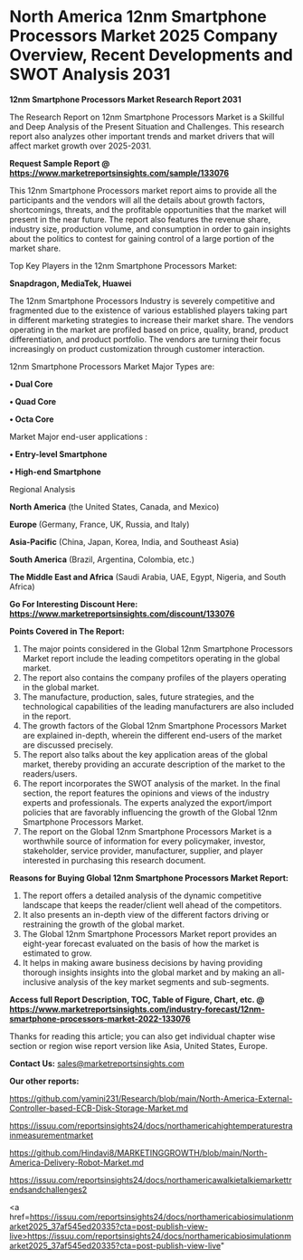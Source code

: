 # North America 12nm Smartphone Processors Market 2025 Company Overview, Recent Developments and SWOT Analysis 2031

<strong>12nm Smartphone Processors Market Research Report 2031</strong>

The Research Report on 12nm Smartphone Processors Market is a Skillful and Deep Analysis of the Present Situation and Challenges. This research report also analyzes other important trends and market drivers that will affect market growth over 2025-2031.

<strong>Request Sample Report @ <a href=https://www.marketreportsinsights.com/sample/133076>https://www.marketreportsinsights.com/sample/133076</a></strong>

This 12nm Smartphone Processors market report aims to provide all the participants and the vendors will all the details about growth factors, shortcomings, threats, and the profitable opportunities that the market will present in the near future. The report also features the revenue share, industry size, production volume, and consumption in order to gain insights about the politics to contest for gaining control of a large portion of the market share.

Top Key Players in the 12nm Smartphone Processors Market:

<strong>Snapdragon, MediaTek, Huawei</strong>

The 12nm Smartphone Processors Industry is severely competitive and fragmented due to the existence of various established players taking part in different marketing strategies to increase their market share. The vendors operating in the market are profiled based on price, quality, brand, product differentiation, and product portfolio. The vendors are turning their focus increasingly on product customization through customer interaction.

12nm Smartphone Processors Market Major Types are:

<strong>• Dual Core

• Quad Core

• Octa Core</strong>

Market Major end-user applications :

<strong>• Entry-level Smartphone

• High-end Smartphone</strong>

Regional Analysis

</u><strong><b>North America</b></strong> (the United States, Canada, and Mexico)

<strong><b>Europe </b></strong>(Germany, France, UK, Russia, and Italy)

<strong><b>Asia-Pacific</b></strong> (China, Japan, Korea, India, and Southeast Asia)

<strong><b>South America</b></strong> (Brazil, Argentina, Colombia, etc.)

<strong><b>The Middle East and Africa</b></strong> (Saudi Arabia, UAE, Egypt, Nigeria, and South Africa)

<strong>Go For Interesting Discount Here: <a href=https://www.marketreportsinsights.com/discount/133076>https://www.marketreportsinsights.com/discount/133076</a></strong>

<strong>Points Covered in The Report:</strong>
<ol>
  <li>The major points considered in the Global 12nm Smartphone Processors Market report include the leading competitors operating in the global market.</li>
  <li>The report also contains the company profiles of the players operating in the global market.</li>
  <li>The manufacture, production, sales, future strategies, and the technological capabilities of the leading manufacturers are also included in the report.</li>
  <li>The growth factors of the Global 12nm Smartphone Processors Market are explained in-depth, wherein the different end-users of the market are discussed precisely.</li>
  <li>The report also talks about the key application areas of the global market, thereby providing an accurate description of the market to the readers/users.</li>
  <li>The report incorporates the SWOT analysis of the market. In the final section, the report features the opinions and views of the industry experts and professionals. The experts analyzed the export/import policies that are favorably influencing the growth of the Global 12nm Smartphone Processors Market.</li>
  <li>The report on the Global 12nm Smartphone Processors Market is a worthwhile source of information for every policymaker, investor, stakeholder, service provider, manufacturer, supplier, and player interested in purchasing this research document.</li>
</ol>
<strong>Reasons for Buying Global 12nm Smartphone Processors Market Report:</strong>

<ol>
  <li>The report offers a detailed analysis of the dynamic competitive landscape that keeps the reader/client well ahead of the competitors.</li>
  <li>It also presents an in-depth view of the different factors driving or restraining the growth of the global market.</li>
  <li>The Global 12nm Smartphone Processors Market report provides an eight-year forecast evaluated on the basis of how the market is estimated to grow.</li>
  <li>It helps in making aware business decisions by having providing thorough insights insights into the global market and by making an all-inclusive analysis of the key market segments and sub-segments.</li>
</ol>
<strong>Access full Report Description, TOC, Table of Figure, Chart, etc. @ <a href=https://www.marketreportsinsights.com/industry-forecast/12nm-smartphone-processors-market-2022-133076>https://www.marketreportsinsights.com/industry-forecast/12nm-smartphone-processors-market-2022-133076</a></strong>


Thanks for reading this article; you can also get individual chapter wise section or region wise report version like Asia, United States, Europe.

<strong>Contact Us:</strong>
sales@marketreportsinsights.com

<strong>Our other reports:</strong>

<a href=https://github.com/yamini231/Research/blob/main/North-America-External-Controller-based-ECB-Disk-Storage-Market.md>https://github.com/yamini231/Research/blob/main/North-America-External-Controller-based-ECB-Disk-Storage-Market.md</a>

<a href=https://issuu.com/reportsinsights24/docs/northamericahightemperaturestrainmeasurementmarket>https://issuu.com/reportsinsights24/docs/northamericahightemperaturestrainmeasurementmarket</a>

<a href=https://github.com/Hindavi8/MARKETINGGROWTH/blob/main/North-America-Delivery-Robot-Market.md>https://github.com/Hindavi8/MARKETINGGROWTH/blob/main/North-America-Delivery-Robot-Market.md</a>

<a href=https://issuu.com/reportsinsights24/docs/northamericawalkietalkiemarkettrendsandchallenges2>https://issuu.com/reportsinsights24/docs/northamericawalkietalkiemarkettrendsandchallenges2</a>

<a href=https://issuu.com/reportsinsights24/docs/northamericabiosimulationmarket2025_37af545ed20335?cta=post-publish-view-live>https://issuu.com/reportsinsights24/docs/northamericabiosimulationmarket2025_37af545ed20335?cta=post-publish-view-live</a>"
